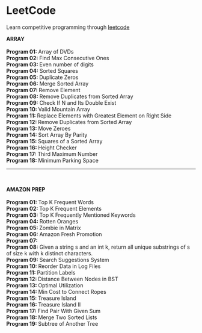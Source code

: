 # LeetCode

Learn competitive programming through [leetcode](https://leetcode.com/)

<b> ARRAY </b>
<br/>
<br/> <b> Program 01: </b> Array of DVDs
<br/> <b> Program 02: </b> Find Max Consecutive Ones
<br/> <b> Program 03: </b> Even number of digits
<br/> <b> Program 04: </b> Sorted Squares
<br/> <b> Program 05: </b> Duplicate Zeros
<br/> <b> Program 06: </b> Merge Sorted Array
<br/> <b> Program 07: </b> Remove Element
<br/> <b> Program 08: </b> Remove Duplicates from Sorted Array
<br/> <b> Program 09: </b> Check If N and Its Double Exist
<br/> <b> Program 10: </b> Valid Mountain Array
<br/> <b> Program 11: </b> Replace Elements with Greatest Element on Right Side
<br/> <b> Program 12: </b> Remove Duplicates from Sorted Array
<br/> <b> Program 13: </b> Move Zeroes
<br/> <b> Program 14: </b> Sort Array By Parity
<br/> <b> Program 15: </b> Squares of a Sorted Array
<br/> <b> Program 16: </b> Height Checker
<br/> <b> Program 17: </b> Third Maximum Number
<br/> <b> Program 18: </b> Minimum Parking Space

-------
<br/>

<b> AMAZON PREP </b>
<br/>
<br/> <b> Program 01: </b> Top K Frequent Words
<br/> <b> Program 02: </b> Top K Frequent Elements
<br/> <b> Program 03: </b> Top K Frequently Mentioned Keywords
<br/> <b> Program 04: </b> Rotten Oranges
<br/> <b> Program 05: </b> Zombie in Matrix
<br/> <b> Program 06: </b> Amazon Fresh Promotion
<br/> <b> Program 07: </b> 
<br/> <b> Program 08: </b> Given a string s and an int k, return all unique substrings of s of size k with k distinct characters.
<br/> <b> Program 09: </b> Search Suggestions System
<br/> <b> Program 10: </b> Reorder Data in Log Files
<br/> <b> Program 11: </b> Partition Labels
<br/> <b> Program 12: </b> Distance Between Nodes in BST
<br/> <b> Program 13: </b> Optimal Utilization
<br/> <b> Program 14: </b> Min Cost to Connect Ropes
<br/> <b> Program 15: </b> Treasure Island
<br/> <b> Program 16: </b> Treasure Island II
<br/> <b> Program 17: </b> Find Pair With Given Sum
<br/> <b> Program 18: </b> Merge Two Sorted Lists
<br/> <b> Program 19: </b> Subtree of Another Tree

